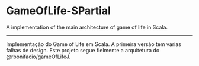 # GameOfLife-SPartial
A implementation of the main architecture of game of life in Scala.

-------------
Implementação do Game of Life em Scala. A primeira versão tem várias falhas de design.
Este projeto segue fielmente a arquitetura do @rbonifacio/gameOfLifeJ.
